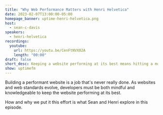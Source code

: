 ```yaml
---
title: "Why Web Performance Matters with Henri Helvetica"
date: 2023-02-07T13:00:00-05:00
homepage_banner: uptime-henri-helvetica.png
host:
  - sean-c-davis
speakers:
  - henri-helvetica
recordings:
  youtube:
    url: https://youtu.be/CenFtNVX02A
    length: "00:00"
draft: false
short_desc: Keeping a website performing at its best means hitting a moving target. Why and how we do this is what Sean and Henri explore.
show: uptimefm
---
```


Building a performant website is a job that's never really done. As websites and web standards evolve, developers must be both mindful and knowledgeable to keep the website performing at its best.

How and why we put it this effort is what Sean and Henri explore in this episode.
